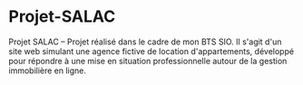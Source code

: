 # Projet-SALAC
Projet SALAC – Projet réalisé dans le cadre de mon BTS SIO. Il s'agit d'un site web simulant une agence fictive de location d'appartements, développé pour répondre à une mise en situation professionnelle autour de la gestion immobilière en ligne.
